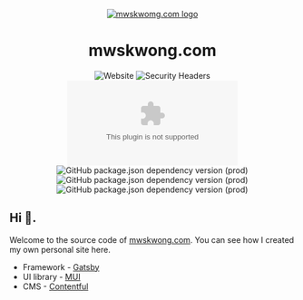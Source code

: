 <!-- markdownlint-disable-next-line -->
<p align="center">
  <a href="https://mwskwong.com" rel="noopener" target="_blank">
    <img src="https://mwskwong.com/icon-180x180.png" alt="mwskwomg.com logo">
  </a>
</p>

<h1 align="center">mwskwong.com</h1>

<div align="center">

  ![Website](https://img.shields.io/website?style=for-the-badge&url=https%3A%2F%2Fmwskwong.com)
  ![Security Headers](https://img.shields.io/security-headers?style=for-the-badge&url=https%3A%2F%2Fmwskwong.com)
  ![Chromium HSTS preload](https://img.shields.io/hsts/preload/mwskwong.com?style=for-the-badge)
  ![GitHub package.json dependency version (prod)](https://img.shields.io/github/package-json/dependency-version/mwskwong/resume/react?style=for-the-badge)
  ![GitHub package.json dependency version (prod)](https://img.shields.io/github/package-json/dependency-version/mwskwong/resume/gatsby?style=for-the-badge)
  ![GitHub package.json dependency version (prod)](https://img.shields.io/github/package-json/dependency-version/mwskwong/resume/@mui/material?style=for-the-badge)

</div>



## Hi 👋.

Welcome to the source code of [mwskwong.com](https://mwskwong.com). You can see how I created my own personal site here.

- Framework - [Gatsby](https://www.gatsbyjs.com)
- UI library - [MUI](https://mui.com)
- CMS - [Contentful](https://www.contentful.com)
